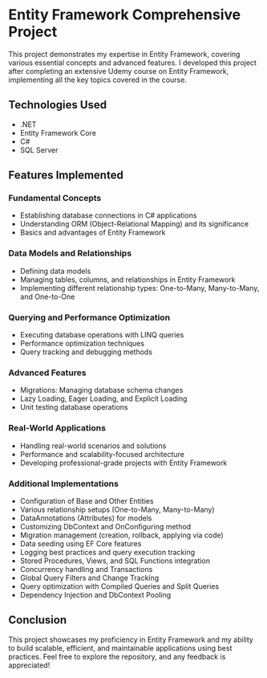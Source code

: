 # Entity Framework Comprehensive Project

This project demonstrates my expertise in Entity Framework, covering various essential concepts and advanced features. I developed this project after completing an extensive Udemy course on Entity Framework, implementing all the key topics covered in the course.

## Technologies Used
- .NET
- Entity Framework Core
- C#
- SQL Server

## Features Implemented

### Fundamental Concepts
- Establishing database connections in C# applications
- Understanding ORM (Object-Relational Mapping) and its significance
- Basics and advantages of Entity Framework

### Data Models and Relationships
- Defining data models
- Managing tables, columns, and relationships in Entity Framework
- Implementing different relationship types: One-to-Many, Many-to-Many, and One-to-One

### Querying and Performance Optimization
- Executing database operations with LINQ queries
- Performance optimization techniques
- Query tracking and debugging methods

### Advanced Features
- Migrations: Managing database schema changes
- Lazy Loading, Eager Loading, and Explicit Loading
- Unit testing database operations

### Real-World Applications
- Handling real-world scenarios and solutions
- Performance and scalability-focused architecture
- Developing professional-grade projects with Entity Framework

### Additional Implementations
- Configuration of Base and Other Entities
- Various relationship setups (One-to-Many, Many-to-Many)
- DataAnnotations (Attributes) for models
- Customizing DbContext and OnConfiguring method
- Migration management (creation, rollback, applying via code)
- Data seeding using EF Core features
- Logging best practices and query execution tracking
- Stored Procedures, Views, and SQL Functions integration
- Concurrency handling and Transactions
- Global Query Filters and Change Tracking
- Query optimization with Compiled Queries and Split Queries
- Dependency Injection and DbContext Pooling


## Conclusion
This project showcases my proficiency in Entity Framework and my ability to build scalable, efficient, and maintainable applications using best practices. Feel free to explore the repository, and any feedback is appreciated!
